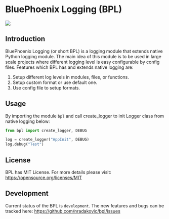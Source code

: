 # BluePhoenix Logging (BPL)
![](https://github.com/nradakovic/stlogging/workflows/Linter%20check%20-%20examples/badge.svg)

## Introduction
BluePhoenix Logging (or short BPL) is a logging module that extends 
native Python logging module. The main idea of this module is to be used in 
large scale projects where different logging level is easy configurable by 
config files.
Features which BPL has and extends native logging are:
1. Setup different log levels in modules, files, or functions.
2. Setup custom format or use default one.
3. Use config file to setup formats.

## Usage
By importing the module `bpl` and call create_logger to init Logger 
class from native logging below:
```python
from bpl import create_logger, DEBUG

log = create_logger("AppInit", DEBUG)
log.debug("Test")
```

## License
BPL has MIT License.
For more details please visit: https://opensource.org/licenses/MIT

## Development
Current status of the BPL is `development`. The new features and bugs 
can be tracked here: https://github.com/nradakovic/bpl/issues
